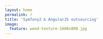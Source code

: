 ```yaml
---
layout: home
permalink: /
title: 'Symfony2 & AngularJS outsourcing'
image:
  feature: wood-texture-1600x800.jpg
---
```


